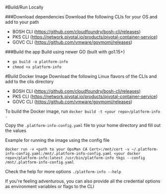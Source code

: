 #Build/Run Locally

###Download dependencies
Download the following CLIs for your OS and add to your path
- BOSH CLI (https://github.com/cloudfoundry/bosh-cli/releases)
- PKS CLI (https://network.pivotal.io/products/pivotal-container-service)
- GOVC CLI (https://github.com/vmware/govmomi/releases)

###Build the app
Build using newer GO (built with go1.15+)
- `go build -o platform-info`
- `chmod +x platform-info`

#Build Docker Image
Download the following Linux flavors of the CLIs and add to the clis directory 
- BOSH CLI (https://github.com/cloudfoundry/bosh-cli/releases)
- PKS CLI (https://network.pivotal.io/products/pivotal-container-service)
- GOVC CLI (https://github.com/vmware/govmomi/releases)

To build the Docker image, run `docker build -t <your repo>/platform-info .`

Copy the `.platform-info-config.yaml` file to your home directory and fill out the values

Example for running the image using the config file

`docker run -v <path to your OpsMan CA Cert>:/mnt/cert -v ~/.platform-info-config.yaml:/mnt/.platform-info-config.yaml <your docker repo>/platform-info:latest /usr/bin/platform-info tkgi --config /mnt/.platform-info-config.yaml`

Check the help for more options `./platform-info --help`

If you're feeling adventurous, you can also provide all the credential options as environment variables or flags to the CLI 